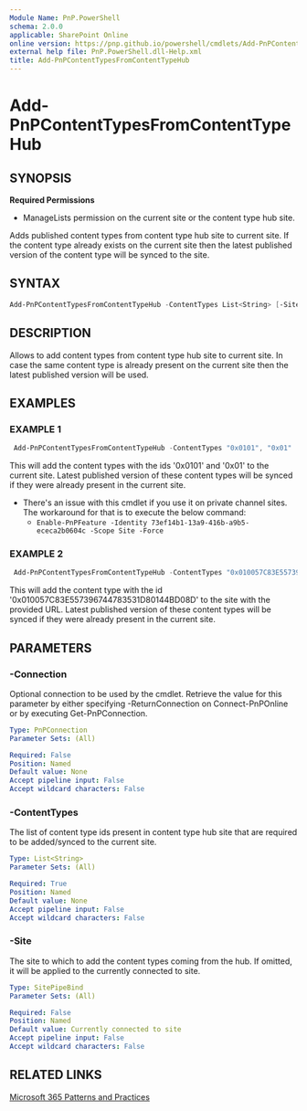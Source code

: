 ```yaml
---
Module Name: PnP.PowerShell
schema: 2.0.0
applicable: SharePoint Online
online version: https://pnp.github.io/powershell/cmdlets/Add-PnPContentTypesFromContentTypeHub.html
external help file: PnP.PowerShell.dll-Help.xml
title: Add-PnPContentTypesFromContentTypeHub
---
```

  
# Add-PnPContentTypesFromContentTypeHub

## SYNOPSIS

**Required Permissions**

  * ManageLists permission on the current site or the content type hub site.

Adds published content types from content type hub site to current site. If the content type already exists on the current site then the latest published version of the content type will be synced to the site.

## SYNTAX

```powershell
Add-PnPContentTypesFromContentTypeHub -ContentTypes List<String> [-Site <SitePipeBind>] [-Connection <PnPConnection>] [<CommonParameters>]
```

## DESCRIPTION

Allows to add content types from content type hub site to current site. In case the same content type is already present on the current site then the latest published version will be used.

## EXAMPLES

### EXAMPLE 1
```powershell
 Add-PnPContentTypesFromContentTypeHub -ContentTypes "0x0101", "0x01"
```

This will add the content types with the ids '0x0101' and '0x01' to the current site. Latest published version of these content types will be synced if they were already present in the current site.

- There's an issue with this cmdlet if you use it on private channel sites. The workaround for that is to execute the below command:
  - `Enable-PnPFeature -Identity 73ef14b1-13a9-416b-a9b5-ececa2b0604c -Scope Site -Force`

### EXAMPLE 2
```powershell
 Add-PnPContentTypesFromContentTypeHub -ContentTypes "0x010057C83E557396744783531D80144BD08D" -Site https://tenant.sharepoint.com/sites/HR
```

This will add the content type with the id '0x010057C83E557396744783531D80144BD08D' to the site with the provided URL. Latest published version of these content types will be synced if they were already present in the current site.

## PARAMETERS

### -Connection
Optional connection to be used by the cmdlet. Retrieve the value for this parameter by either specifying -ReturnConnection on Connect-PnPOnline or by executing Get-PnPConnection.

```yaml
Type: PnPConnection
Parameter Sets: (All)

Required: False
Position: Named
Default value: None
Accept pipeline input: False
Accept wildcard characters: False
```

### -ContentTypes
The list of content type ids present in content type hub site that are required to be added/synced to the current site.

```yaml
Type: List<String>
Parameter Sets: (All)

Required: True
Position: Named
Default value: None
Accept pipeline input: False
Accept wildcard characters: False
```

### -Site
The site to which to add the content types coming from the hub. If omitted, it will be applied to the currently connected to site.

```yaml
Type: SitePipeBind
Parameter Sets: (All)

Required: False
Position: Named
Default value: Currently connected to site
Accept pipeline input: False
Accept wildcard characters: False
```

## RELATED LINKS

[Microsoft 365 Patterns and Practices](https://aka.ms/m365pnp)
